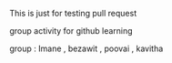 
This is just for testing pull request

group activity for github learning


group : Imane , bezawit , poovai , kavitha

